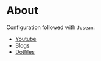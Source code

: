 # About

Configuration followed with `Josean`:

- [Youtube](https://www.youtube.com/watch?v=6pAG3BHurdM&t=1646s)
- [Blogs](https://www.josean.com/posts/how-to-setup-neovim-2024)
- [Dotfiles](https://github.com/josean-dev/dev-environment-files)

